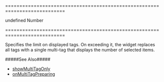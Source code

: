 ===========================================================================
<!--default-->undefined<!--/default-->
<!--type-->Number<!--/type-->
===========================================================================

<!--shortDescription-->
Specifies the limit on displayed tags. On exceeding it, the widget replaces all tags with a single multi-tag that displays the number of selected items.
<!--/shortDescription-->

<!--fullDescription-->
#####See Also#####
- [showMultiTagOnly](/Documentation/ApiReference/UI_Widgets/dxTagBox/Configuration/#showMultiTagOnly)
- [onMultiTagPreparing](/Documentation/ApiReference/UI_Widgets/dxTagBox/Configuration/#onMultiTagPreparing)
<!--/fullDescription-->